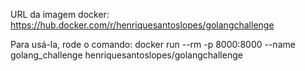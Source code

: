 URL da imagem docker: https://hub.docker.com/r/henriquesantoslopes/golangchallenge

Para usá-la, rode o comando: docker run --rm -p 8000:8000 --name golang_challenge henriquesantoslopes/golangchallenge

